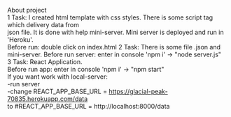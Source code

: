 About project       
1 Task: I created html template with css styles. There is some script tag which delivery data from  
json file. It is done with help mini-server. Mini server is deployed and run in 'Heroku'.  
Before run: double click on index.html
2 Task: There is some file .json and mini-server.
Before run server: enter in console 'npm i' -> "node server.js"  
3 Task: React Application.  
Before run app:  enter in console 'npm i' -> "npm start"  
If you want work with local-server:  
-run server  
-change REACT_APP_BASE_URL = https://glacial-peak-70835.herokuapp.com/data  
to #REACT_APP_BASE_URL = http://localhost:8000/data

